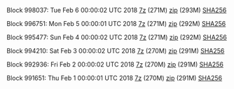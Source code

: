 Block 998037: Tue Feb  6 00:00:02 UTC 2018 [7z](https://transfer.sh/Lx0Iw/bootstrap.dat.20180206.7z) (271M) [zip](https://transfer.sh/xOLIO/bootstrap.dat.20180206.zip) (293M) [SHA256](https://transfer.sh/14hbtQ/sha256.txt)

Block 996751: Mon Feb  5 00:00:01 UTC 2018 [7z](https://transfer.sh/2EZty/bootstrap.dat.20180205.7z) (271M) [zip](https://transfer.sh/13VtrM/bootstrap.dat.20180205.zip) (292M) [SHA256](https://transfer.sh/133uR2/sha256.txt)

Block 995477: Sun Feb  4 00:00:02 UTC 2018 [7z](https://transfer.sh/NuJoH/bootstrap.dat.20180204.7z) (271M) [zip](https://transfer.sh/c53VH/bootstrap.dat.20180204.zip) (292M) [SHA256](https://transfer.sh/7nRe3/sha256.txt)

Block 994210: Sat Feb  3 00:00:02 UTC 2018 [7z](https://transfer.sh/bUdDp/bootstrap.dat.20180203.7z) (270M) [zip](https://transfer.sh/yBmXl/bootstrap.dat.20180203.zip) (291M) [SHA256](https://transfer.sh/nC4Bq/sha256.txt)

Block 992936: Fri Feb  2 00:00:02 UTC 2018 [7z](https://transfer.sh/lt8dO/bootstrap.dat.20180202.7z) (270M) [zip](https://transfer.sh/M5LkX/bootstrap.dat.20180202.zip) (291M) [SHA256](https://transfer.sh/fex23/sha256.txt)

Block 991651: Thu Feb  1 00:00:01 UTC 2018 [7z](https://transfer.sh/zkGi1/bootstrap.dat.20180201.7z) (270M) [zip](https://transfer.sh/zeTLw/bootstrap.dat.20180201.zip) (291M) [SHA256](https://transfer.sh/3SMzX/sha256.txt)
